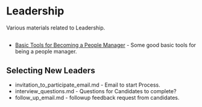 # Leadership

Various materials related to Leadership.

## 
* [Basic Tools for Becoming a People Manager](managers_tools_intro.md) - Some good basic tools for being a people manager.

## Selecting New Leaders

* invitation_to_participate_email.md - Email to start Process.
* interview_questions.md - Questions for Candidates to complete?
* follow_up_email.md - followup feedback request from candidates.